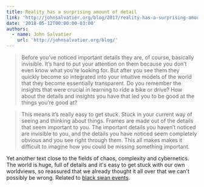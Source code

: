```yaml
---
title: Reality has a surprising amount of detail
link: 'http://johnsalvatier.org/blog/2017/reality-has-a-surprising-amount-of-detail'
date: '2018-05-12T00:00:00-03:00'
authors:
  - name: John Salvatier
    url: 'http://johnsalvatier.org/blog/'
---
```


> Before you’ve noticed important details they are, of course, basically invisible. It’s hard to put your attention on them because you don’t even know what you’re looking for. But after you see them they quickly become so integrated into your intuitive models of the world that they become essentially transparent. Do you remember the insights that were crucial in learning to ride a bike or drive? How about the details and insights you have that led you to be good at the things you’re good at?

> This means it’s really easy to get stuck. Stuck in your current way of seeing and thinking about things. Frames are made out of the details that seem important to you. The important details you haven’t noticed are invisible to you, and the details you have noticed seem completely obvious and you see right through them. This all makes makes it difficult to imagine how you could be missing something important.

Yet another text close to the fields of chaos, complexity and cybernetics. The world is huge, full of details and it's easy to get stuck with our own worldviews, so reassured that we already thought it all over that we can't possibly be wrong. Related to [black swan events](https://en.wikipedia.org/wiki/Black_swan_theory).
